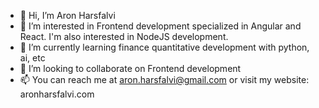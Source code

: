 - 👋 Hi, I’m Aron Harsfalvi
- 👀 I’m interested in Frontend development specialized in Angular and React. I'm also interested in NodeJS development.
- 🌱 I’m currently learning finance quantitative development with python, ai, etc
- 💞️ I’m looking to collaborate on Frontend development
- 📫 You can reach me at aron.harsfalvi@gmail.com or visit my website: aronharsfalvi.com

<!---
hronnie/hronnie is a ✨ special ✨ repository because its `README.md` (this file) appears on your GitHub profile.
You can click the Preview link to take a look at your changes.
--->

